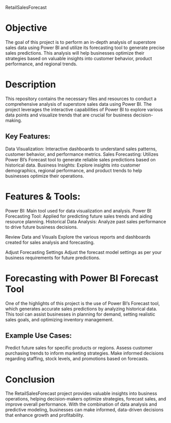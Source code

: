 RetailSalesForecast
# Objective
The goal of this project is to perform an in-depth analysis of superstore sales data using Power BI and utilize its forecasting tool to generate precise sales predictions. This analysis will help businesses optimize their strategies based on valuable insights into customer behavior, product performance, and regional trends.

# Description
This repository contains the necessary files and resources to conduct a comprehensive analysis of superstore sales data using Power BI. The project leverages the interactive capabilities of Power BI to explore various data points and visualize trends that are crucial for business decision-making.

## Key Features:
Data Visualization: Interactive dashboards to understand sales patterns, customer behavior, and performance metrics.
Sales Forecasting: Utilizes Power BI’s Forecast tool to generate reliable sales predictions based on historical data.
Business Insights: Explore insights into customer demographics, regional performance, and product trends to help businesses optimize their operations.
# Features & Tools:
Power BI: Main tool used for data visualization and analysis.
Power BI Forecasting Tool: Applied for predicting future sales trends and aiding resource planning.
Historical Data Analysis: Analyze past sales performance to drive future business decisions.

Review Data and Visuals
Explore the various reports and dashboards created for sales analysis and forecasting.

Adjust Forecasting Settings
Adjust the forecast model settings as per your business requirements for future predictions.

# Forecasting with Power BI Forecast Tool
One of the highlights of this project is the use of Power BI’s Forecast tool, which generates accurate sales predictions by analyzing historical data. This tool can assist businesses in planning for demand, setting realistic sales goals, and optimizing inventory management.

## Example Use Cases:
Predict future sales for specific products or regions.
Assess customer purchasing trends to inform marketing strategies.
Make informed decisions regarding staffing, stock levels, and promotions based on forecasts.
# Conclusion
The RetailSalesForecast project provides valuable insights into business operations, helping decision-makers optimize strategies, forecast sales, and improve overall performance. With the combination of data analysis and predictive modeling, businesses can make informed, data-driven decisions that enhance growth and profitability.
